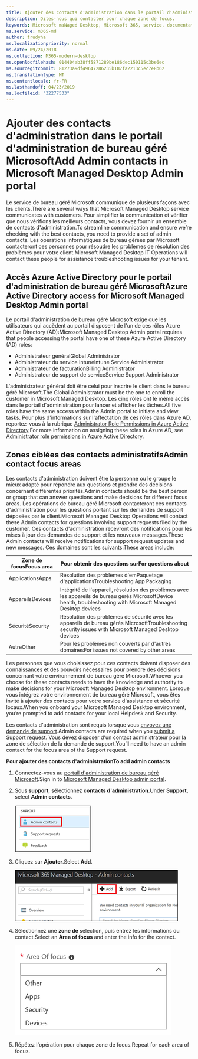 ```yaml
---
title: Ajouter des contacts d'administration dans le portail d'administration de bureau géré Microsoft
description: Dites-nous qui contacter pour chaque zone de focus.
keywords: Microsoft maNaged Desktop, Microsoft 365, service, documentation
ms.service: m365-md
author: trudyha
ms.localizationpriority: normal
ms.date: 09/24/2018
ms.collection: M365-modern-desktop
ms.openlocfilehash: 014404ab38ff5871289be186dec150115c3be6ec
ms.sourcegitcommit: 81273a9df49647286235b187fa2213c5ec7e8b62
ms.translationtype: MT
ms.contentlocale: fr-FR
ms.lasthandoff: 04/23/2019
ms.locfileid: "32277533"
---
```

# <a name="add-admin-contacts-in-microsoft-managed-desktop-admin-portal"></a><span data-ttu-id="b1965-104">Ajouter des contacts d'administration dans le portail d'administration de bureau géré Microsoft</span><span class="sxs-lookup"><span data-stu-id="b1965-104">Add Admin contacts in Microsoft Managed Desktop Admin portal</span></span>

<span data-ttu-id="b1965-105">Le service de bureau géré Microsoft communique de plusieurs façons avec les clients.</span><span class="sxs-lookup"><span data-stu-id="b1965-105">There are several ways that Microsoft Managed Desktop service communicates with customers.</span></span> <span data-ttu-id="b1965-106">Pour simplifier la communication et vérifier que nous vérifions les meilleurs contacts, vous devez fournir un ensemble de contacts d'administration.</span><span class="sxs-lookup"><span data-stu-id="b1965-106">To streamline communication and ensure we’re checking with the best contacts, you need to provide a set of admin contacts.</span></span> <span data-ttu-id="b1965-107">Les opérations informatiques de bureau gérées par Microsoft contacteront ces personnes pour résoudre les problèmes de résolution des problèmes pour votre client.</span><span class="sxs-lookup"><span data-stu-id="b1965-107">Microsoft Managed Desktop IT Operations will contact these people for assistance troubleshooting issues for your tenant.</span></span> 

## <a name="azure-active-directory-access-for-microsoft-managed-desktop-admin-portal"></a><span data-ttu-id="b1965-108">Accès Azure Active Directory pour le portail d'administration de bureau géré Microsoft</span><span class="sxs-lookup"><span data-stu-id="b1965-108">Azure Active Directory access for Microsoft Managed Desktop Admin portal</span></span>

<span data-ttu-id="b1965-109">Le portail d'administration de bureau géré Microsoft exige que les utilisateurs qui accèdent au portail disposent de l'un de ces rôles Azure Active Directory (AD):</span><span class="sxs-lookup"><span data-stu-id="b1965-109">Microsoft Managed Desktop Admin portal requires that people accessing the portal have one of these Azure Active Directory (AD) roles:</span></span>
- <span data-ttu-id="b1965-110">Administrateur général</span><span class="sxs-lookup"><span data-stu-id="b1965-110">Global Administrator</span></span>
- <span data-ttu-id="b1965-111">Administrateur du service Intune</span><span class="sxs-lookup"><span data-stu-id="b1965-111">Intune Service Administrator</span></span>
- <span data-ttu-id="b1965-112">Administrateur de facturation</span><span class="sxs-lookup"><span data-stu-id="b1965-112">Billing Administrator</span></span>
- <span data-ttu-id="b1965-113">Administrateur de support de service</span><span class="sxs-lookup"><span data-stu-id="b1965-113">Service Support Administrator</span></span>

<span data-ttu-id="b1965-114">L'administrateur général doit être celui pour inscrire le client dans le bureau géré Microsoft.</span><span class="sxs-lookup"><span data-stu-id="b1965-114">The Global Administrator must be the one to enroll the customer in Microsoft Managed Desktop.</span></span>  <span data-ttu-id="b1965-115">Les cinq rôles ont le même accès dans le portail d'administration pour lancer et afficher les tâches.</span><span class="sxs-lookup"><span data-stu-id="b1965-115">All five roles have the same access within the Admin portal to initiate and view tasks.</span></span>  <span data-ttu-id="b1965-116">Pour plus d'informations sur l'affectation de ces rôles dans Azure AD, reportez-vous à la rubrique [Administrator Role Permissions in Azure Active Directory](https://docs.microsoft.com/azure/active-directory/users-groups-roles/directory-assign-admin-roles).</span><span class="sxs-lookup"><span data-stu-id="b1965-116">For more information on assigning these roles in Azure AD, see [Administrator role permissions in Azure Active Directory](https://docs.microsoft.com/azure/active-directory/users-groups-roles/directory-assign-admin-roles).</span></span> 

## <a name="admin-contact-focus-areas"></a><span data-ttu-id="b1965-117">Zones ciblées des contacts administratifs</span><span class="sxs-lookup"><span data-stu-id="b1965-117">Admin contact focus areas</span></span>

<span data-ttu-id="b1965-118">Les contacts d'administration doivent être la personne ou le groupe le mieux adapté pour répondre aux questions et prendre des décisions concernant différentes priorités.</span><span class="sxs-lookup"><span data-stu-id="b1965-118">Admin contacts should be the best person or group that can answer questions and make decisions for different focus areas.</span></span>  <span data-ttu-id="b1965-119">Les opérations de bureau géré Microsoft contacteront ces contacts d'administration pour les questions portant sur les demandes de support déposées par le client.</span><span class="sxs-lookup"><span data-stu-id="b1965-119">Microsoft Managed Desktop Operations will contact these Admin contacts for questions involving support requests filed by the customer.</span></span>  <span data-ttu-id="b1965-120">Ces contacts d'administration recevront des notifications pour les mises à jour des demandes de support et les nouveaux messages.</span><span class="sxs-lookup"><span data-stu-id="b1965-120">These Admin contacts will receive notifications for support request updates and new messages.</span></span>  <span data-ttu-id="b1965-121">Ces domaines sont les suivants:</span><span class="sxs-lookup"><span data-stu-id="b1965-121">These areas include:</span></span>

<span data-ttu-id="b1965-122">Zone de focus</span><span class="sxs-lookup"><span data-stu-id="b1965-122">Focus area</span></span> | <span data-ttu-id="b1965-123">Pour obtenir des questions sur</span><span class="sxs-lookup"><span data-stu-id="b1965-123">For questions about</span></span>
--- | ---
<span data-ttu-id="b1965-124">Applications</span><span class="sxs-lookup"><span data-stu-id="b1965-124">Apps</span></span> | <span data-ttu-id="b1965-125">Résolution des problèmes d'emPaquetage d'applications</span><span class="sxs-lookup"><span data-stu-id="b1965-125">Troubleshooting App Packaging</span></span>
<span data-ttu-id="b1965-126">Appareils</span><span class="sxs-lookup"><span data-stu-id="b1965-126">Devices</span></span> | <span data-ttu-id="b1965-127">Intégrité de l'appareil, résolution des problèmes avec les appareils de bureau gérés Microsoft</span><span class="sxs-lookup"><span data-stu-id="b1965-127">Device health, troubleshooting with Microsoft Managed Desktop devices</span></span>
<span data-ttu-id="b1965-128">Sécurité</span><span class="sxs-lookup"><span data-stu-id="b1965-128">Security</span></span> | <span data-ttu-id="b1965-129">Résolution des problèmes de sécurité avec les appareils de bureau gérés Microsoft</span><span class="sxs-lookup"><span data-stu-id="b1965-129">Troubleshooting security issues with Microsoft Managed Desktop devices</span></span>
<span data-ttu-id="b1965-130">Autre</span><span class="sxs-lookup"><span data-stu-id="b1965-130">Other</span></span> | <span data-ttu-id="b1965-131">Pour les problèmes non couverts par d'autres domaines</span><span class="sxs-lookup"><span data-stu-id="b1965-131">For issues not covered by other areas</span></span>

<span data-ttu-id="b1965-132">Les personnes que vous choisissez pour ces contacts doivent disposer des connaissances et des pouvoirs nécessaires pour prendre des décisions concernant votre environnement de bureau géré Microsoft.</span><span class="sxs-lookup"><span data-stu-id="b1965-132">Whoever you choose for these contacts needs to have the knowledge and authority to make decisions for your Microsoft Managed Desktop environment.</span></span> <span data-ttu-id="b1965-133">Lorsque vous intégrez votre environnement de bureau géré Microsoft, vous êtes invité à ajouter des contacts pour votre service d'assistance et sécurité locaux.</span><span class="sxs-lookup"><span data-stu-id="b1965-133">When you onboard your Microsoft Managed Desktop environment, you’re prompted to add contacts for your local Helpdesk and Security.</span></span> 

<span data-ttu-id="b1965-134">Les contacts d'administration sont requis lorsque vous [envoyez une demande de support](../working-with-managed-desktop/support.md).</span><span class="sxs-lookup"><span data-stu-id="b1965-134">Admin contacts are required when you [submit a Support request](../working-with-managed-desktop/support.md).</span></span> <span data-ttu-id="b1965-135">Vous devez disposer d'un contact administrateur pour la zone de sélection de la demande de support.</span><span class="sxs-lookup"><span data-stu-id="b1965-135">You’ll need to have an admin contact for the focus area of the Support request.</span></span> 

<span data-ttu-id="b1965-136">**Pour ajouter des contacts d'administration**</span><span class="sxs-lookup"><span data-stu-id="b1965-136">**To add admin contacts**</span></span>

1.  <span data-ttu-id="b1965-137">Connectez-vous au [portail d'administration de bureau géré Microsoft](http://aka.ms/mwaasportal).</span><span class="sxs-lookup"><span data-stu-id="b1965-137">Sign in to [Microsoft Managed Desktop admin portal](http://aka.ms/mwaasportal).</span></span> 

2.  <span data-ttu-id="b1965-138">Sous **support**, sélectionnez **contacts d'administration**.</span><span class="sxs-lookup"><span data-stu-id="b1965-138">Under **Support**, select **Admin contacts**.</span></span> 

    ![Menu support, contacts administrateur](images/admincontacts.png)

3. <span data-ttu-id="b1965-140">Cliquez sur **Ajouter**.</span><span class="sxs-lookup"><span data-stu-id="b1965-140">Select **Add**.</span></span>

    ![Bouton Ajouter du portail d'administration](images/adminadd.png)

4.  <span data-ttu-id="b1965-142">Sélectionnez une **zone de** sélection, puis entrez les informations du contact.</span><span class="sxs-lookup"><span data-stu-id="b1965-142">Select an **Area of focus** and enter the info for the contact.</span></span> 

    ![Liste des zones ciblées](images/areaoffocus.png)

5. <span data-ttu-id="b1965-144">Répétez l'opération pour chaque zone de focus.</span><span class="sxs-lookup"><span data-stu-id="b1965-144">Repeat for each area of focus.</span></span> 

